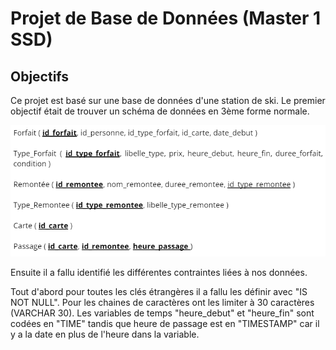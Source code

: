 # Projet de Base de Données (Master 1 SSD)

## Objectifs

Ce projet est basé sur une base de données d'une station de ski. Le premier objectif était de trouver un schéma de données en 3ème forme normale.

![Normalisation](normalisation.png)

Ensuite il a fallu identifié les différentes contraintes liées à nos données.

Tout d'abord pour toutes les clés étrangères il a fallu les définir avec "IS NOT NULL". Pour les chaines de caractères ont les limiter à 30 caractères (VARCHAR 30). Les variables de temps "heure_debut" et "heure_fin" sont codées en "TIME" tandis que heure de passage est en "TIMESTAMP" car il y a la date en plus de l'heure dans la variable. 